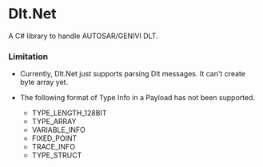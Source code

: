 # Dlt.Net
A C# library to handle AUTOSAR/GENIVI DLT.

### Limitation

- Currently, Dlt.Net just supports parsing Dlt messages. It can't create byte array yet.
 
- The following format of Type Info in a Payload has not been supported.
  - TYPE_LENGTH_128BIT
  - TYPE_ARRAY
  - VARIABLE_INFO
  - FIXED_POINT
  - TRACE_INFO
  - TYPE_STRUCT
